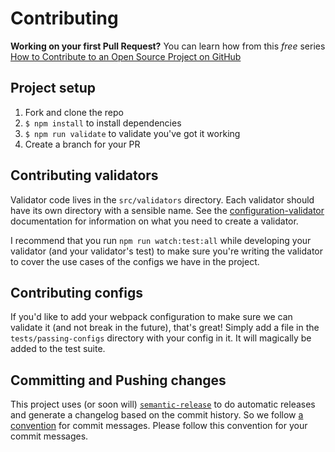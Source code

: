 # Contributing

**Working on your first Pull Request?** You can learn how from this *free* series
[How to Contribute to an Open Source Project on GitHub](https://egghead.io/series/how-to-contribute-to-an-open-source-project-on-github)

## Project setup

1. Fork and clone the repo
2. `$ npm install` to install dependencies
3. `$ npm run validate` to validate you've got it working
4. Create a branch for your PR

## Contributing validators

Validator code lives in the `src/validators` directory. Each validator should have its own
directory with a sensible name. See the
[configuration-validator](https://github.com/kentcdodds/configuration-validator)
documentation for information on what you need to create a validator.

I recommend that you run `npm run watch:test:all` while developing your validator (and your
validator's test) to make sure you're writing the validator to cover the use cases of the
configs we have in the project.

## Contributing configs

If you'd like to add your webpack configuration to make sure we can validate it (and not break
in the future), that's great! Simply add a file in the `tests/passing-configs` directory with
your config in it. It will magically be added to the test suite.

## Committing and Pushing changes

This project uses (or soon will) [`semantic-release`](http://npm.im/semantic-release)
to do automatic releases and generate a changelog based on the commit history. So we
follow [a convention](https://github.com/stevemao/conventional-changelog-angular/blob/master/convention.md)
for commit messages. Please follow this convention for your commit messages.



